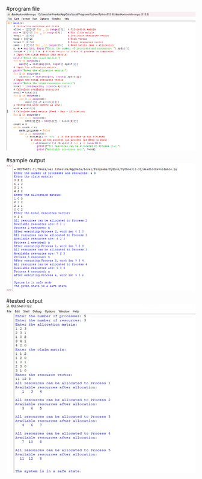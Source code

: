 #program file
![program file](deadlockavoidance.png)

#sample output
![sample output](sampleoutput.png)

#tested output
![tested output](testedoutput.png)
